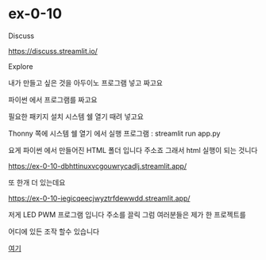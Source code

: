 # ex-0-10
Discuss

https://discuss.streamlit.io/

Explore

내가 만들고 싶은 것을 아두이노 프로그램 넣고 짜고요

파이썬 에서 프로그램를 짜고요

필요한 패키지 설치 시스템 쉘 열기 때려 넣고요

Thonny 쪽에 시스템 쉘 열기 에서 실행 프로그램 : streamlit run app.py

요게 파이썬 에서 만들어진 HTML 폴더 입니다 주소죠 그래서 html 실행이 되는 것니다

https://ex-0-10-dbhttinuxvcgouwrycadlj.streamlit.app/

또 한개 더 있는데요 

https://ex-0-10-iegicqeecjwyztrfdewwdd.streamlit.app/

저게 LED PWM 프로그램 입니다 주소를 끌릭 그럼 여러분들은 제가 한 프로젝트를 

어디에 있든 조작 할수 있습니다

[여기](http://172.30.1.177:8501/)
